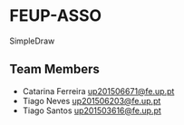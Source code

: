 # FEUP-ASSO

SimpleDraw

## Team Members
- Catarina Ferreira <up201506671@fe.up.pt>
- Tiago Neves <up201506203@fe.up.pt>
- Tiago Santos <up201503616@fe.up.pt>
